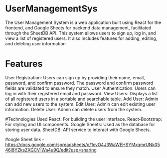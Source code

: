 # UserManagementSys
The User Management System is a web application built using React for the frontend, and Google Sheets for backend data management, facilitated through the SheetDB API. This system allows users to sign up, log in, and view a list of registered users. It also includes features for adding, editing, and deleting user information

# Features
User Registration: Users can sign up by providing their name, email, password, and confirm password. The password and confirm password fields are validated to ensure they match.
User Authentication: Users can log in with their registered email and password.
View Users: Displays a list of all registered users in a sortable and searchable table.
Add User: Admin can add new users to the system.
Edit User: Admin can edit existing user information.
Delete User: Admin can delete users from the system.

#Technologies Used
React: For building the user interface.
React-Bootstrap: For styling and UI components.
Google Sheets: Used as the database for storing user data.
SheetDB: API service to interact with Google Sheets.


#oogle Sheet link - https://docs.google.com/spreadsheets/d/1cvO4J3WaWEHSYMxqmrUNk0546i8YZksZXGCV-Wa4u9Q/edit?usp=sharing
